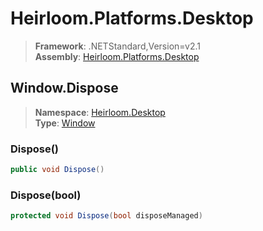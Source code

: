# Heirloom.Platforms.Desktop

> **Framework**: .NETStandard,Version=v2.1  
> **Assembly**: [Heirloom.Platforms.Desktop][0]  

## Window.Dispose

> **Namespace**: [Heirloom.Desktop][0]  
> **Type**: [Window][1]  

### Dispose()

```cs
public void Dispose()
```

### Dispose(bool)

```cs
protected void Dispose(bool disposeManaged)
```

[0]: ../Heirloom.Platforms.Desktop.md
[1]: Heirloom.Desktop.Window.md
